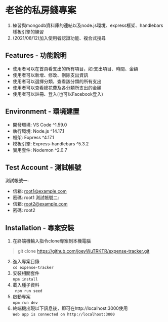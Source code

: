 # 老爸的私房錢專案
1. 練習與mongodb資料庫的連結以及node.js環境、express框架、handlebars樣板引擎的練習
2. (2021/08/12)加入使用者認證功能、複合式搜尋

## Features - 功能說明
* 使用者可以在首頁看支出的所有項目，如:支出項目、時間、金額
* 使用者可以新增、修改、刪除支出資訊
* 使用者可以選擇分類，查看該分類的所有支出
* 使用者可以查看總花費及各分類所支出的金額
* 使用者可以註冊、登入(也可以Facebook登入)

## Environment - 環境建置
* 開發環境: VS Code ^1.59.0
* 執行環境: Node.js ^14.17.1
* 框架: Express ^4.17.1
* 模板引擎: Express-handlebars ^5.3.2
* 實用套件: Nodemon ^2.0.7

## Test Account - 測試帳號
測試帳號一: 
* 信箱: root1@example.com
* 密碼: root1
測試帳號二: 
* 信箱: root2@example.com
* 密碼: root2

## Installation - 專案安裝
1. 在終端機輸入指令clone專案到本機電腦  
> git clone https://github.com/joeyWuTRKTR/expense-tracker.git
2. 進入專案目錄  
```cd expense-tracker```
3. 安裝相關套件  
```npm install```
4. 載入種子資料  
``` npm run seed```
5. 啟動專案  
```npm run dev```
6. 終端機出現以下訊息後，即可在http://localhost:3000使用  
```Web app is connected on http://localhost:3000```
